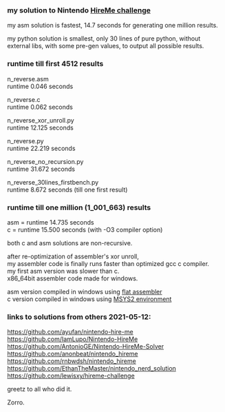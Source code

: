 ### my solution to Nintendo [HireMe challenge](https://www.nerd.nintendo.com/files/HireMe)   

my asm solution is fastest, 14.7 seconds for generating one million results.  

my python solution is smallest, only 30 lines of pure python, without external libs, with some pre-gen values, to output all possible results.  

### runtime till first 4512 results

n_reverse.asm  
runtime 0.046 seconds  

n_reverse.c  
runtime 0.062 seconds  

n_reverse_xor_unroll.py  
runtime 12.125 seconds  

n_reverse.py  
runtime 22.219 seconds  

n_reverse_no_recursion.py  
runtime 31.672 seconds  

n_reverse_30lines_firstbench.py  
runtime 8.672 seconds (till one first result)  

### runtime till one million (1_001_663) results
asm = runtime 14.735 seconds  
c   = runtime 15.500 seconds (with -O3 compiler option)  

both c and asm solutions are non-recursive.  

after re-optimization of assembler's xor unroll,  
my assembler code is finally runs faster than optimized gcc c compiler.  
my first asm version was slower than c.  
x86_64bit assembler code made for windows.  

asm version compiled in windows using [flat assembler](https://github.com/tgrysztar)  
c   version compiled in windows using [MSYS2 environment](https://www.msys2.org)  

### links to solutions from others 2021-05-12:
https://github.com/ayufan/nintendo-hire-me  
https://github.com/IamLupo/Nintendo-HireMe  
https://github.com/AntonioGE/Nintendo-HireMe-Solver  
https://github.com/anonbeat/nintendo_hireme  
https://github.com/rnbwdsh/nintendo_hireme  
https://github.com/EthanTheMaster/nintendo_nerd_solution  
https://github.com/lewisxy/hireme-challenge  

greetz to all who did it.  

Zorro.  
